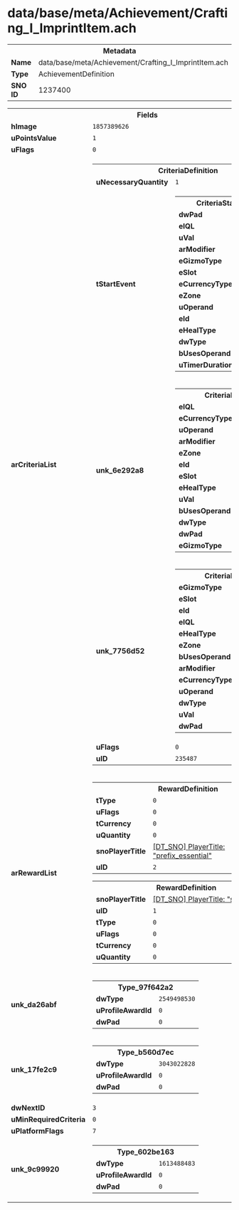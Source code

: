 <h1>data/base/meta/Achievement/Crafting_I_ImprintItem.ach</h1><table><tr><th colspan="100%">Metadata</th></tr><tr><td><b>Name</b></td><td>data/base/meta/Achievement/Crafting_I_ImprintItem.ach</td></tr><tr><td><b>Type</b></td><td>AchievementDefinition</td></tr><tr><td><b>SNO ID</b></td><td>1237400</td></tr></table>

<table><tr><th colspan="100%">Fields</th></tr><tr><td><b>hImage</b></td><td><code>1857389626</code></td></tr><tr><td><b>uPointsValue</b></td><td><code>1</code></td></tr><tr><td><b>uFlags</b></td><td><code>0</code></td></tr><tr><td><b>arCriteriaList</b></td><td><table><tr><th colspan="100%">CriteriaDefinition</th></tr><tr><td><b>uNecessaryQuantity</b></td><td><code>1</code></td></tr><tr><td><b>tStartEvent</b></td><td><table><tr><th colspan="100%">CriteriaStartEvent</th></tr><tr><td><b>dwPad</b></td><td><code>0</code></td></tr><tr><td><b>eIQL</b></td><td><code>0</code></td></tr><tr><td><b>uVal</b></td><td><code>0</code></td></tr><tr><td><b>arModifier</b></td><td></td></tr><tr><td><b>eGizmoType</b></td><td><code>0</code></td></tr><tr><td><b>eSlot</b></td><td><code>0</code></td></tr><tr><td><b>eCurrencyType</b></td><td><code>0</code></td></tr><tr><td><b>eZone</b></td><td><code>0</code></td></tr><tr><td><b>uOperand</b></td><td><code>0</code></td></tr><tr><td><b>eId</b></td><td><code>0</code></td></tr><tr><td><b>eHealType</b></td><td><code>0</code></td></tr><tr><td><b>dwType</b></td><td><code>4286658627</code></td></tr><tr><td><b>bUsesOperand</b></td><td><code>0</code></td></tr><tr><td><b>uTimerDuration</b></td><td><code>0</code></td></tr></table>

</td></tr><tr><td><b>unk_6e292a8</b></td><td><table><tr><th colspan="100%">CriteriaEvent</th></tr><tr><td><b>eIQL</b></td><td><code>0</code></td></tr><tr><td><b>eCurrencyType</b></td><td><code>0</code></td></tr><tr><td><b>uOperand</b></td><td><code>0</code></td></tr><tr><td><b>arModifier</b></td><td></td></tr><tr><td><b>eZone</b></td><td><code>0</code></td></tr><tr><td><b>eId</b></td><td><code>306</code></td></tr><tr><td><b>eSlot</b></td><td><code>0</code></td></tr><tr><td><b>eHealType</b></td><td><code>0</code></td></tr><tr><td><b>uVal</b></td><td><code>0</code></td></tr><tr><td><b>bUsesOperand</b></td><td><code>0</code></td></tr><tr><td><b>dwType</b></td><td><code>3196250645</code></td></tr><tr><td><b>dwPad</b></td><td><code>0</code></td></tr><tr><td><b>eGizmoType</b></td><td><code>0</code></td></tr></table>

</td></tr><tr><td><b>unk_7756d52</b></td><td><table><tr><th colspan="100%">CriteriaEvent</th></tr><tr><td><b>eGizmoType</b></td><td><code>0</code></td></tr><tr><td><b>eSlot</b></td><td><code>0</code></td></tr><tr><td><b>eId</b></td><td><code>0</code></td></tr><tr><td><b>eIQL</b></td><td><code>0</code></td></tr><tr><td><b>eHealType</b></td><td><code>0</code></td></tr><tr><td><b>eZone</b></td><td><code>0</code></td></tr><tr><td><b>bUsesOperand</b></td><td><code>0</code></td></tr><tr><td><b>arModifier</b></td><td></td></tr><tr><td><b>eCurrencyType</b></td><td><code>0</code></td></tr><tr><td><b>uOperand</b></td><td><code>0</code></td></tr><tr><td><b>dwType</b></td><td><code>3196250645</code></td></tr><tr><td><b>uVal</b></td><td><code>0</code></td></tr><tr><td><b>dwPad</b></td><td><code>0</code></td></tr></table>

</td></tr><tr><td><b>uFlags</b></td><td><code>0</code></td></tr><tr><td><b>uID</b></td><td><code>235487</code></td></tr></table>


</td></tr><tr><td><b>arRewardList</b></td><td><table><tr><th colspan="100%">RewardDefinition</th></tr><tr><td><b>tType</b></td><td><code>0</code></td></tr><tr><td><b>uFlags</b></td><td><code>0</code></td></tr><tr><td><b>tCurrency</b></td><td><code>0</code></td></tr><tr><td><b>uQuantity</b></td><td><code>0</code></td></tr><tr><td><b>snoPlayerTitle</b></td><td><a href="..\PlayerTitle\prefix_essential.pt.md">[DT_SNO] PlayerTitle: "prefix_essential"</a></td></tr><tr><td><b>uID</b></td><td><code>2</code></td></tr></table>


<table><tr><th colspan="100%">RewardDefinition</th></tr><tr><td><b>snoPlayerTitle</b></td><td><a href="..\PlayerTitle\suffix_power.pt.md">[DT_SNO] PlayerTitle: "suffix_power"</a></td></tr><tr><td><b>uID</b></td><td><code>1</code></td></tr><tr><td><b>tType</b></td><td><code>0</code></td></tr><tr><td><b>uFlags</b></td><td><code>0</code></td></tr><tr><td><b>tCurrency</b></td><td><code>0</code></td></tr><tr><td><b>uQuantity</b></td><td><code>0</code></td></tr></table>


</td></tr><tr><td><b>unk_da26abf</b></td><td><table><tr><th colspan="100%">Type_97f642a2</th></tr><tr><td><b>dwType</b></td><td><code>2549498530</code></td></tr><tr><td><b>uProfileAwardId</b></td><td><code>0</code></td></tr><tr><td><b>dwPad</b></td><td><code>0</code></td></tr></table>

</td></tr><tr><td><b>unk_17fe2c9</b></td><td><table><tr><th colspan="100%">Type_b560d7ec</th></tr><tr><td><b>dwType</b></td><td><code>3043022828</code></td></tr><tr><td><b>uProfileAwardId</b></td><td><code>0</code></td></tr><tr><td><b>dwPad</b></td><td><code>0</code></td></tr></table>

</td></tr><tr><td><b>dwNextID</b></td><td><code>3</code></td></tr><tr><td><b>uMinRequiredCriteria</b></td><td><code>0</code></td></tr><tr><td><b>uPlatformFlags</b></td><td><code>7</code></td></tr><tr><td><b>unk_9c99920</b></td><td><table><tr><th colspan="100%">Type_602be163</th></tr><tr><td><b>dwType</b></td><td><code>1613488483</code></td></tr><tr><td><b>uProfileAwardId</b></td><td><code>0</code></td></tr><tr><td><b>dwPad</b></td><td><code>0</code></td></tr></table>

</td></tr></table>

